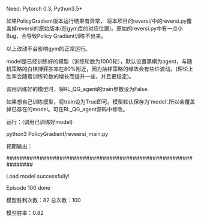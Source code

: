 Need: Pytorch 0.3, Python3.5+

如果PolicyGradient版本运行结果有异常， 将本项目的reversi/中的reversi.py覆盖掉reversi的原始版本(在gym库的对应位置)。原始的reversi.py中有一点小Bug，会导致Policy Gradient训练不出来。

以上改动不会影响gym的正常运行。

model是已经训练好的模型（训练轮数为1000轮），默认设置黑棋为agent，与随机策略的白棋博弈胜率在80%附近，因为抽样策略的缘故会有些许波动。(理论上胜率会随着训练轮数的增长而提升一些，并且更稳定)。

调用训练好的模型时，将RL_QG_agent的train参数设为False.

如果想自己训练模型，将train设为True即可。模型默认保存为'model'.所以会覆盖掉已存在的model。可在RL_QG_agent源码中修改。


运行：(调用已训练好model)

python3 PolicyGradient/reveersi_main.py


预期输出：

################################################################

Load model successfully!

Episode 100 done

模型胜利次数：82	总次数：100

模型胜率：0.82

